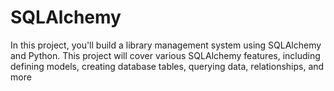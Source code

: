 # SQLAlchemy
In this project, you'll build a library management system using SQLAlchemy and Python. This project will cover various SQLAlchemy features, including defining models, creating database tables, querying data, relationships, and more
